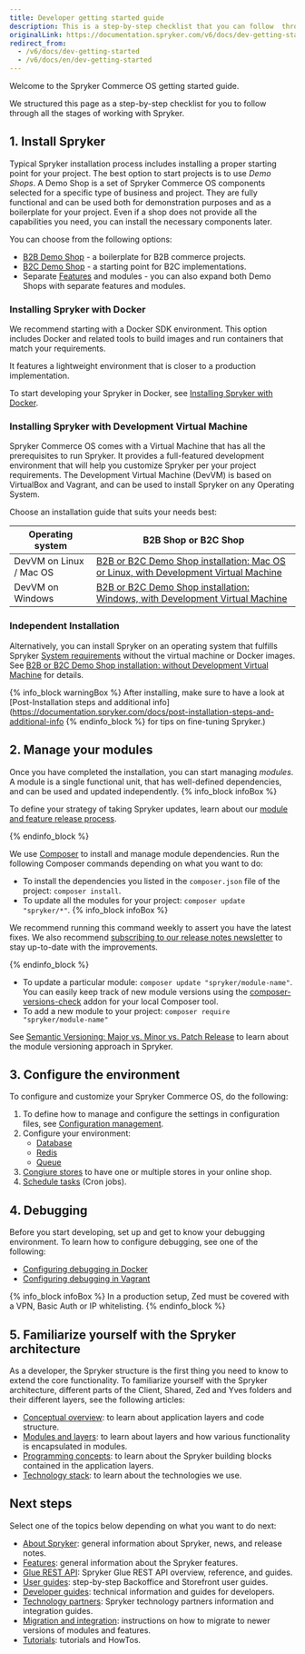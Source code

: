 ```yaml
---
title: Developer getting started guide
description: This is a step-by-step checklist that you can follow  through all the stages of working with Spryker.
originalLink: https://documentation.spryker.com/v6/docs/dev-getting-started
redirect_from:
  - /v6/docs/dev-getting-started
  - /v6/docs/en/dev-getting-started
---
```


Welcome to the Spryker Commerce OS getting started guide.
 
We structured this page as a step-by-step checklist for you to follow through all the stages of working with Spryker.

## 1. Install Spryker

Typical Spryker installation process includes installing a proper starting point for your project. The best option to start projects is to use *Demo Shops*. A Demo Shop is a set of Spryker Commerce OS components selected for a specific type of business and project. They are fully functional and can be used both for demonstration purposes and as a boilerplate for your project. Even if a shop does not provide all the capabilities you need, you can install the necessary components later.

You can choose from the following options:

* [B2B Demo Shop](https://documentation.spryker.com/docs/b2b-suite) - a boilerplate for B2B commerce projects.
* [B2C Demo Shop](https://documentation.spryker.com/docs/b2c-suite) - a starting point for B2C implementations.
* Separate [Features](https://documentation.spryker.com/docs/features) and modules - you can also expand both Demo Shops with separate features and modules.

### Installing Spryker with Docker
We recommend starting with a Docker SDK environment. This option includes Docker and related tools to build images and run containers that match your requirements. 

It features a lightweight environment that is closer to a production implementation. 

To start developing your Spryker in Docker, see [Installing Spryker with Docker](https://documentation.spryker.com/docs/installing-spryker-with-docker).

### Installing Spryker with Development Virtual Machine

Spryker Commerce OS comes with a Virtual Machine that has all the prerequisites to run Spryker. It provides a full-featured development environment that will help you customize Spryker per your project requirements. The Development Virtual Machine (DevVM) is based on VirtualBox and Vagrant, and can be used to install Spryker on any Operating System. 

Choose an installation guide that suits your needs best:


| Operating system | B2B Shop or B2C Shop |
| --- | --- |
| DevVM on Linux / Mac OS | [B2B or B2C Demo Shop installation: Mac OS or Linux, with Development Virtual Machine](https://documentation.spryker.com/docs/b2b-b2c-demo-shop-installation-mac-os-or-linux-with-devvm) |
| DevVM on Windows | [B2B or B2C Demo Shop installation: Windows, with Development Virtual Machine](https://documentation.spryker.com/docs/b2b-b2c-demo-shop-installation-windows-with-development-virtual-machine) |

### Independent Installation
Alternatively, you can install Spryker on an operating system that fulfills Spryker [System requirements](https://documentation.spryker.com/docs/system-requirements) without the virtual machine or Docker images. See [B2B or B2C Demo Shop installation: without Development Virtual Machine](https://documentation.spryker.com/docs/b2b-b2c-demo-shop-installation-without-development-virtual-machine) for details.

{% info_block warningBox %}
After installing, make sure to have a look at [Post-Installation steps and additional info](https://documentation.spryker.com/docs/post-installation-steps-and-additional-info
{% endinfo_block %} for tips on fine-tuning Spryker.)

## 2. Manage your modules

Once you have completed the installation, you can start managing *modules*. A module is a single functional unit, that has well-defined dependencies, and can be used and updated independently. 
{% info_block infoBox %}

To define your strategy of taking Spryker updates, learn about our [module and feature release process](https://documentation.spryker.com/docs/spryker-release-process).

{% endinfo_block %}

We use [Composer](https://documentation.spryker.com/docs/composer) to install and manage module dependencies. 
Run the following Composer commands depending on what you want to do:
* To install the dependencies you listed in the `composer.json` file of the project: `composer install`.
*  To update all the modules for your project: `composer update "spryker/*"`. 
{% info_block infoBox %}

We recommend running this command weekly to assert you have the latest fixes. We also recommend [subscribing to our release notes newsletter](https://now.spryker.com/release-notes) to stay up-to-date with the improvements.

{% endinfo_block %}
*  To update a particular module: `composer update "spryker/module-name"`. You can easily keep track of new module versions using the [composer-versions-check](https://github.com/Soullivaneuh/composer-versions-check) addon for your local Composer tool.
*  To add a new module to your project: `composer require "spryker/module-name"`

See [Semantic Versioning: Major vs. Minor vs. Patch Release](https://documentation.spryker.com/docs/major-minor-patch-release) to learn about the module versioning approach in Spryker.


## 3. Configure the environment

To configure and customize your Spryker Commerce OS, do the following:

1. To define how to manage and configure the settings in configuration files, see [Configuration management](https://documentation.spryker.com/docs/configuration-management).
2. Configure your environment: 
    *   [Database](https://documentation.spryker.com/docs/configure-database-server)
    *   [Redis](https://documentation.spryker.com/docs/redis-configruation-201903)
    <!---*   [ElasticSearch](https://documentation.spryker.com/docs/search-configure-elasticsearch)-->
    *   [Queue](https://documentation.spryker.com/docs/queue)
3. [Congiure stores](https://documentation.spryker.com/docs/multiple-stores#configure-stores) to have one or multiple stores in your online shop.
4. [Schedule tasks](https://documentation.spryker.com/docs/cronjob-scheduling-guide-201907) (Cron jobs).
<!---4. Move to the maintenance mode-->

## 4. Debugging

Before you start developing, set up and get to know your debugging environment. To learn how to configure debugging, see one of the following:
* [Configuring debugging in Docker](https://documentation.spryker.com/docs/configuring-debugging-in-docker)
* [Configuring debugging in Vagrant](https://documentation.spryker.com/docs/configuring-debugging-in-vagrant)

{% info_block infoBox %}
In a production setup, Zed must be covered with a VPN, Basic Auth or IP whitelisting.
{% endinfo_block %}

## 5. Familiarize yourself with the Spryker architecture

As a developer, the Spryker structure is the first thing you need to know to extend the core functionality. To familiarize yourself with the Spryker architecture, different parts of the Client, Shared, Zed and Yves folders and their different layers, see the following articles:

* [Conceptual overview](https://documentation.spryker.com/docs/conceptual-overview): to learn about application layers and code structure.
* [Modules and layers](https://documentation.spryker.com/docs/modules-and-layers): to learn about layers and how various functionality is encapsulated in modules.
* [Programming concepts](https://documentation.spryker.com/docs/programming-concepts): to learn about the Spryker building blocks contained in the application layers.
* [Technology stack](https://documentation.spryker.com/docs/technology-stack): to learn about the technologies we use. 

<!---* Introduction to navigating the folder structure, main concepts and namespacing.
* The project directory
* The OS directories-->

<!---## Step 5: The Development Virtual Machine

Get to know the parts of the Spryker Development Virtual Machine with which we ship the Spryker Commerce OS so that you have a pre-configured and ready to go stack.

* What is the Spryker DevVM (Development Virtual Machine) and why do we need it?
* Main Structure
* Technology Stack: Linux distribution, PHP, Postgres, MySQL, ES, Redis, Queue, Jenkins-->



## Next steps

Select one of the topics below depending on what you want to do next:

* [About Spryker](https://documentation.spryker.com/docs/about-spryker): general information about Spryker, news, and release notes.
* [Features](https://documentation.spryker.com/docs/features): general information about the Spryker features.
* [Glue REST API](https://documentation.spryker.com/docs/glue-rest-api): Spryker Glue REST API overview, reference, and guides.
* [User guides](https://documentation.spryker.com/docs/about-user-guides): step-by-step Backoffice and Storefront user guides.
* [Developer guides](https://documentation.spryker.com/docs/about-developer-guides): technical information and guides for developers. 
* [Technology partners](https://documentation.spryker.com/docs/technology-partner-integration): Spryker technology partners information and integration guides.
* [Migration and integration](https://documentation.spryker.com/docs/about-migration-integration): instructions on how to migrate to newer versions of modules and features.
* [Tutorials](https://documentation.spryker.com/docs/about-tutorials): tutorials and HowTos.

